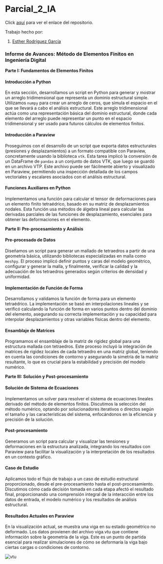 # Parcial_2_IA

Click [aquí](https://github.com/ESTHERRODRIGUEZGARCIA/Parcial_2_IA) para ver el enlace del repositorio.

Trabajo hecho por:
1. [Esther Rodríguez García](https://github.com/ESTHERRODRIGUEZGARCIA)

### Informe de Avances: Método de Elementos Finitos en Ingeniería Digital

**Parte I: Fundamentos de Elementos Finitos**

#### Introducción a Python
En esta sección, desarrollamos un script en Python para generar y mostrar un arreglo tridimensional que representa un dominio estructural simple. Utilizamos `numpy` para crear un arreglo de ceros, que simula el espacio en el que se llevará a cabo el análisis estructural. Este arreglo tridimensional actúa como una representación básica del dominio estructural, donde cada elemento del arreglo puede representar un punto en el espacio tridimensional y ser usado para futuros cálculos de elementos finitos.

#### Introducción a Paraview
Proseguimos con el desarrollo de un script que exporta datos estructurales (presiones y desplazamientos) a un formato compatible con Paraview, concretamente usando la biblioteca `vtk`. Esta tarea implicó la conversión de un DataFrame de `pandas` a un conjunto de datos VTK, que luego se guardó en un archivo VTP. Este archivo puede ser fácilmente abierto y visualizado en Paraview, permitiendo una inspección detallada de los campos vectoriales y escalares asociados con el análisis estructural.

#### Funciones Auxiliares en Python
Implementamos una función para calcular el tensor de deformaciones para un elemento finito tetraédrico, basado en su matriz de desplazamientos nodales. Esta función usa métodos de álgebra lineal para calcular las derivadas parciales de las funciones de desplazamiento, esenciales para obtener las deformaciones en el elemento.

**Parte II: Pre-procesamiento y Análisis**

#### Pre-procesado de Datos
Diseñamos un script para generar un mallado de tetraedros a partir de una geometría básica, utilizando bibliotecas especializadas en malla como `meshpy`. El proceso implicó definir puntos y caras del modelo geométrico, configurar y generar la malla, y finalmente, verificar la calidad y la adecuación de los tetraedros generados según criterios de densidad y uniformidad.

#### Implementación de Función de Forma
Desarrollamos y validamos la función de forma para un elemento tetraédrico. La implementación se basó en interpolaciones lineales y se verificó calculando la función de forma en varios puntos dentro del dominio del elemento, asegurando su correcta implementación y su capacidad para interpolar desplazamientos y otras variables físicas dentro del elemento.

#### Ensamblaje de Matrices
Programamos el ensamblaje de la matriz de rigidez global para una estructura mallada con tetraedros. Este proceso incluyó la integración de matrices de rigidez locales de cada tetraedro en una matriz global, teniendo en cuenta las condiciones de contorno y asegurando la simetría de la matriz resultante, lo que es crucial para la estabilidad y precisión del modelo numérico.

**Parte III: Solución y Post-procesamiento**

#### Solución de Sistema de Ecuaciones
Implementamos un solver para resolver el sistema de ecuaciones lineales derivado del método de elementos finitos. Discutimos la selección del método numérico, optando por solucionadores iterativos o directos según el tamaño y las características del sistema, enfocándonos en la eficiencia y precisión de la solución.

#### Post-procesamiento
Generamos un script para calcular y visualizar las tensiones y deformaciones en la estructura analizada, integrando los resultados con Paraview para facilitar la visualización y la interpretación de los resultados en un contexto gráfico.

#### Caso de Estudio
Aplicamos todo el flujo de trabajo a un caso de estudio estructural proporcionado, desde el pre-procesamiento hasta el post-procesamiento. Discutimos cómo cada decisión tomada en cada etapa afectó el resultado final, proporcionando una comprensión integral de la interacción entre los datos de entrada, el modelo numérico y los resultados de análisis estructural.


#### Resultados Actuales en Paraview
En la visualización actual, se muestra una viga en su estado geométrico no deformado. Los datos provienen del archivo viga.vtu que contiene información sobre la geometría de la viga. Este es un punto de partida esencial para realizar simulaciones de cómo se deformaría la viga bajo ciertas cargas o condiciones de contorno.


![vtu](https://github.com/ESTHERRODRIGUEZGARCIA/Parcial_2_IA/assets/91721860/576486ef-c9f1-4292-9014-403258415df8)

